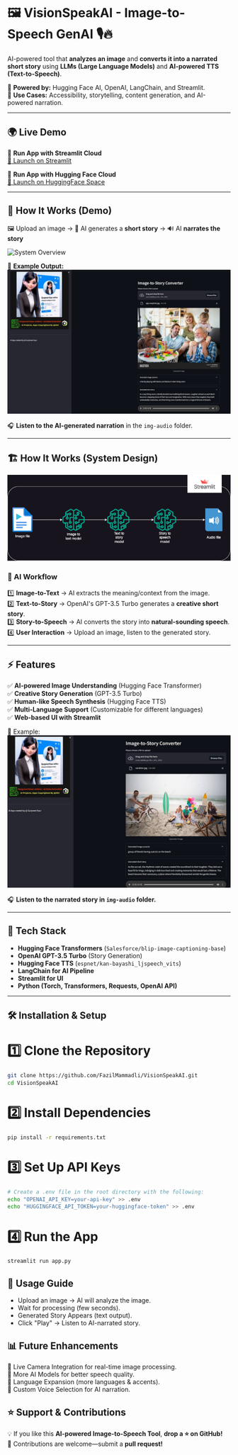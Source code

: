 # 🖼️ VisionSpeakAI - Image-to-Speech GenAI 🎙️🔥  
AI-powered tool that **analyzes an image** and **converts it into a narrated short story** using **LLMs (Large Language Models)** and **AI-powered TTS (Text-to-Speech)**.  

🚀 **Powered by:** Hugging Face AI, OpenAI, LangChain, and Streamlit.  
🎯 **Use Cases:** Accessibility, storytelling, content generation, and AI-powered narration.

---

## 🌍 **Live Demo**  

🔹 **Run App with Streamlit Cloud**  
[🚀 Launch on Streamlit](https://image-to-speech-genai-tool-using-llm.streamlit.app/)

🔹 **Run App with Hugging Face Cloud**  
[🚀 Launch on HuggingFace Space](https://huggingface.co/spaces/GurpreetKJ/Image-to-SpeechStory_GenAI-Tool)

---

## 🎥 **How It Works (Demo)**
🖼️ Upload an image → 🤖 AI generates a **short story** → 🔊 AI **narrates the story**  

![System Overview](https://miro.medium.com/v2/resize:fit:1400/format:webp/1*DzN_iN8hDKK3pTtjElF_Qw.png)  

📌 **Example Output:**  
![Family Test Image](img-audio/FamilyOutput.jpg)  

🎧 **Listen to the AI-generated narration** in the `img-audio` folder.

---

## 🏗 **How It Works (System Design)**  
![System Flow](img/system-design.drawio.png)  

### **🔄 AI Workflow**
1️⃣ **Image-to-Text** → AI extracts the meaning/context from the image.  
2️⃣ **Text-to-Story** → OpenAI's GPT-3.5 Turbo generates a **creative short story**.  
3️⃣ **Story-to-Speech** → AI converts the story into **natural-sounding speech**.  
4️⃣ **User Interaction** → Upload an image, listen to the generated story.

---

## ⚡ **Features**
✅ **AI-powered Image Understanding** (Hugging Face Transformer)  
✅ **Creative Story Generation** (GPT-3.5 Turbo)  
✅ **Human-like Speech Synthesis** (Hugging Face TTS)  
✅ **Multi-Language Support** (Customizable for different languages)  
✅ **Web-based UI with Streamlit**  

📌 Example:  
![Picnic Test Image](img-audio/PicnicOutput.jpg)  

🎧 **Listen to the narrated story in `img-audio` folder.**

---

## 📌 **Tech Stack**
- **Hugging Face Transformers** (`Salesforce/blip-image-captioning-base`)
- **OpenAI GPT-3.5 Turbo** (Story Generation)
- **Hugging Face TTS** (`espnet/kan-bayashi_ljspeech_vits`)
- **LangChain for AI Pipeline**
- **Streamlit for UI**
- **Python (Torch, Transformers, Requests, OpenAI API)**

---

## 🛠 **Installation & Setup**  


# 1️⃣ Clone the Repository  
```sh
git clone https://github.com/FazilMammadli/VisionSpeakAI.git
cd VisionSpeakAI
```

# 2️⃣ Install Dependencies
```sh
pip install -r requirements.txt
```

# 3️⃣ Set Up API Keys
```sh
# Create a .env file in the root directory with the following:
echo "OPENAI_API_KEY=your-api-key" >> .env
echo "HUGGINGFACE_API_TOKEN=your-huggingface-token" >> .env
```

# 4️⃣ Run the App
```sh
streamlit run app.py
```

## 🚀 Usage Guide
- Upload an image → AI will analyze the image.  
- Wait for processing (few seconds).  
- Generated Story Appears (text output).  
- Click "Play" → Listen to AI-narrated story.  

## 📊 Future Enhancements
🔹 Live Camera Integration for real-time image processing.  
🔹 More AI Models for better speech quality.  
🔹 Language Expansion (more languages & accents).  
🔹 Custom Voice Selection for AI narration.  



## ⭐ Support & Contributions
💡 If you like this **AI-powered Image-to-Speech Tool**, **drop a ⭐ on GitHub!**  
🚀 Contributions are welcome—submit a **pull request!**  



